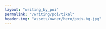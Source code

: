 ```yaml
---
layout: "writing_by_poi"
permalink: "/writing/poi/tikal"
header-img: "assets/owner/hero/pois-bg.jpg"
---
```

